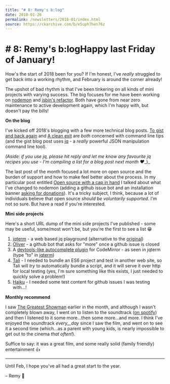 ```yaml
---
title: "# 8: Remy's b:log"
date: 2018-01-26
permalink: /newsletters/2018-01/index.html
source: https://ckarchive.com/b/e5uph7hen76z
---
```


# # 8: Remy's b:logHappy last Friday of January!

How's the start of 2018 been for you? If I'm honest, I've _really_ struggled to get back into a working rhythm, and February is around the corner already!

The upshot of bad rhythm is that I've been tinkering on all kinds of mini projects with varying success. The big focuses for me have been working on [nodemon](https://github.com/remy/nodemon) and [jsbin's refactor](https://twitter.com/rem/status/956508538184052736). Both have gone from near zero maintenance to active development again, which I'm happy with, but doesn't pay the bills!

**On the blog**

I've kicked off 2018's blogging with a few more technical blog posts. [To gist and back again](https://remysharp.com/2018/01/05/to-gist-and-back-again)[](https://remysharp.com/2018/01/05/to-gist-and-back-again) and [A clean exit](https://remysharp.com/2018/01/08/a-clean-exit) [](https://remysharp.com/2018/01/08/a-clean-exit) are _both_ concerned with command line tips (and the gist blog post uses [jq](https://stedolan.github.io/jq/) - a _really_ powerful JSON manipulation command line tool).

_(Aside: if you use jq, please hit reply and let me know any favourite jq recipes you use - I'm compiling a list for a blog post next month ❤️__)_

The last post of the month focused a lot more on open source and the burden of support and how to make feel better about the process. In my particular post entitled [Open source with a cap in hand](https://remysharp.com/2018/01/10/open-source-with-a-cap-in-hand)[](https://remysharp.com/2018/01/10/open-source-with-a-cap-in-hand) I talked about what I've changed to nodemon (adding a github issue bot and an installation banner [asking for donations](https://opencollective.com/nodemon)). It's a tricky subject, I think, because a lot of individuals believe that open source _should be voluntarily supported_. I'm not so sure. But have a read if you're interested.

**Mini side projects**

Here's a short URL dump of the mini side projects I've published - some may be useful, some/most won't be, but you're the first to see a list 😁  

1.  [jqterm](https://jqterm.com/#!/af239b3228975e75edf23bc1b6b15cdb?query=.) - a web based jq playground (alternative to the [original](https://jqplay.org/))
2.  [Oliver](https://oliver.isthe.link/) - a github bot that asks for "more" once a github issue is closed
3.  A [devtools-like autocomplete plugin](https://github.com/remy/inline-complete) for CodeMirror - as seen in jqterm (type "to" in [jqterm](https://jqterm.com/#!/af239b3228975e75edf23bc1b6b15cdb?query=.))
4.  [Tali](https://github.com/remy/tali) - I needed to bundle an ES6 project and test in another web site, so Tali will _try_ to automatically bundle a script, and it will serve it over http for local testing (yes, I'm sure something like this exists, I just needed to quickly solve a problem!)
5.  [Haiku](https://haiku.isthe.link/) - I needed some test content for github issues I was testing with…!

**Monthly recommend**

I saw [The Greatest Showman](https://www.youtube.com/watch?v=AXCTMGYUg9A) earlier in the month, and although I wasn't completely blown away, I went on to listen to the soundtrack ([on spotify](https://open.spotify.com/album/7ayBZIe1FHkNv0T5xFCX6F)) and then I listened to it some more…then some more…and more. I think I've enjoyed the soundtrack _every__day_ since I saw the film, and went on to see it a second time (which…as a parent with young kids, is nearly impossible to get out to the cinema _that often!_).

Suffice to say: it was a great film, and some really solid (family friendly) entertainment 👍

* * *

Until Feb, I hope you've all had a great start to the year.

– Remy 👋

